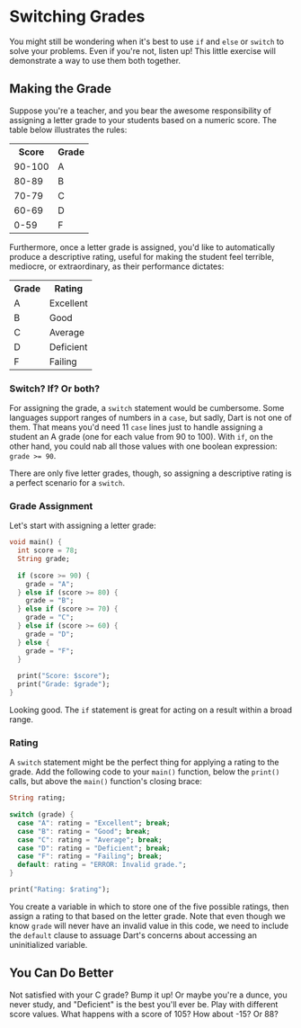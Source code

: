# Switching Grades

You might still be wondering when it's best to use `if` and `else` or `switch` to solve your problems. Even if you're not, listen up! This little exercise will demonstrate a way to use them both together.

## Making the Grade
Suppose you're a teacher, and you bear the awesome responsibility of assigning a letter grade to your students based on a numeric score. The table below illustrates the rules:

<table>
  <tr>
    <th>Score</th>
    <th>Grade</th>
  </tr>
  <tr>
    <td>90-100</td>
    <td>A</td>
  </tr>
  <tr>
    <td>80-89</td>
    <td>B</td>
  </tr>
  <tr>
    <td>70-79</td>
    <td>C</td>
  </tr>
  <tr>
    <td>60-69</td>
    <td>D</td>
  </tr>
  <tr>
    <td>0-59</td>
    <td>F</td>
  </tr>
</table>

Furthermore, once a letter grade is assigned, you'd like to automatically produce a descriptive rating, useful for making the student feel terrible, mediocre, or extraordinary, as their performance dictates:

<table>
  <tr>
    <th>Grade</th>
    <th>Rating</th>
  </tr>
  <tr>
    <td>A</td>
    <td>Excellent</td>
  </tr>
  <tr>
    <td>B</td>
    <td>Good</td>
  </tr>
  <tr>
    <td>C</td>
    <td>Average</td>
  </tr>
  <tr>
    <td>D</td>
    <td>Deficient</td>
  </tr>
  <tr>
    <td>F</td>
    <td>Failing</td>
  </tr>
</table>

### Switch? If? Or both?
For assigning the grade, a `switch` statement would be cumbersome. Some languages support ranges of numbers in a `case`, but sadly, Dart is not one of them. That means you'd need 11 `case` lines just to handle assigning a student an A grade (one for each value from 90 to 100). With `if`, on the other hand, you could nab all those values with one boolean expression: `grade >= 90`.

There are only five letter grades, though, so assigning a descriptive rating is a perfect scenario for a `switch`.

### Grade Assignment
Let's start with assigning a letter grade:

```dart
void main() {
  int score = 78;
  String grade;
  
  if (score >= 90) {
    grade = "A";
  } else if (score >= 80) {
    grade = "B";
  } else if (score >= 70) {
    grade = "C";
  } else if (score >= 60) {
    grade = "D";
  } else {
    grade = "F";
  }
  
  print("Score: $score");
  print("Grade: $grade");
}
```

Looking good. The `if` statement is great for acting on a result within a broad range.

### Rating
A `switch` statement might be the perfect thing for applying a rating to the grade. Add the following code to your `main()` function, below the `print()` calls, but above the `main()` function's closing brace:

```dart
String rating;
  
switch (grade) {
  case "A": rating = "Excellent"; break;
  case "B": rating = "Good"; break;
  case "C": rating = "Average"; break;
  case "D": rating = "Deficient"; break;
  case "F": rating = "Failing"; break;
  default: rating = "ERROR: Invalid grade.";
}

print("Rating: $rating");
```

You create a variable in which to store one of the five possible ratings, then assign a rating to that based on the letter grade. Note that even though we know `grade` will never have an invalid value in this code, we need to include the `default` clause to assuage Dart's concerns about accessing an uninitialized variable.

## You Can Do Better
Not satisfied with your C grade? Bump it up! Or maybe you're a dunce, you never study, and "Deficient" is the best you'll ever be. Play with different score values. What happens with a score of 105? How about -15? Or 88?